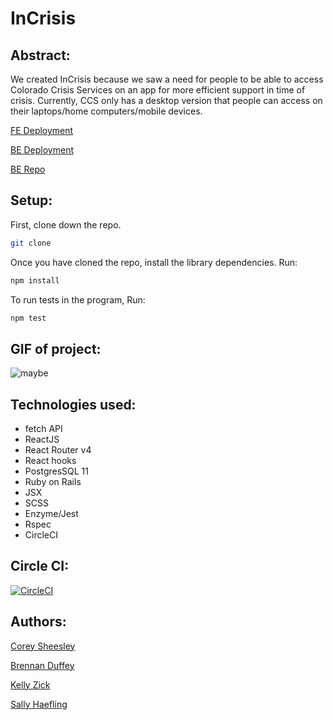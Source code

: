 # InCrisis

## Abstract:

We created InCrisis because we saw a need for people to be able to access Colorado Crisis Services on an app for more efficient support in time of crisis. Currently, CCS only has a desktop version that people can access on their laptops/home computers/mobile devices.

[FE Deployment](https://incrisis.herokuapp.com/)

[BE Deployment](https://cohelp-backend.herokuapp.com)

[BE Repo](https://github.com/CSheesley/ccs_cross_poll_backend)


## Setup:

First, clone down the repo.

```bash
git clone 
```

Once you have cloned the repo, install the library dependencies. Run:

```bash
npm install
```

To run tests in the program, Run:

```bash
npm test
```

## GIF of project:

![maybe](https://user-images.githubusercontent.com/40863560/61754544-cc79fd80-ad70-11e9-8239-e92bcb361ba4.gif)


## Technologies used:

* fetch API
* ReactJS 
* React Router v4
* React hooks 
* PostgresSQL 11
* Ruby on Rails
* JSX 
* SCSS
* Enzyme/Jest
* Rspec
* CircleCI

## Circle CI:
[![CircleCI](https://circleci.com/gh/CSheesley/ccs-frontend.svg?style=svg)](https://circleci.com/gh/CSheesley/ccs-frontend)

## Authors:

[Corey Sheesley](https://github.com/CSheesley)

[Brennan Duffey](https://github.com/BrennanDuffey)

[Kelly Zick](https://github.com/misskelly/)

[Sally Haefling](https://github.com/SallyHaefling)



<!-- AGILE/GIT WORKFLOW -->
<!-- Epics for user stories -->
<!-- Project Board and issues for smaller break down -->
<!-- Work on squashing commit -->
<!-- wtf is QA -->

<!-- Group PRs by groups of stories -->

<!-- If I joined your team today, how easily could I join the team as quickly as possible -->

   